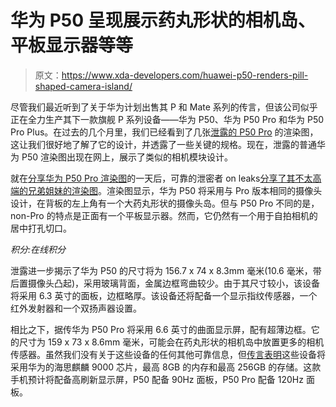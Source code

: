 # 华为 P50 呈现展示药丸形状的相机岛、平板显示器等等

> 原文：<https://www.xda-developers.com/huawei-p50-renders-pill-shaped-camera-island/>

尽管我们最近听到了关于华为计划出售其 P 和 Mate 系列的传言，但该公司似乎正在全力生产其下一款旗舰 P 系列设备——华为 P50、华为 P50 Pro 和华为 P50 Pro Plus。在过去的几个月里，我们已经看到了几张[泄露的 P50 Pro](https://www.xda-developers.com/huawei-p50-pro-first-leaked-render-waterfall-display/) 的渲染图，这让我们很好地了解了它的设计，并透露了一些关键的规格。现在，泄露的普通华为 P50 渲染图出现在网上，展示了类似的相机模块设计。

就在[分享华为 P50 Pro 渲染图](https://www.xda-developers.com/huawei-p50-pro-leak-massive-cameras/)的一天后，可靠的泄密者 on leaks[分享了其不太高端的兄弟姐妹的渲染图](https://www.voice.com/post/@onleaks/exclusive-first-look-at-the-upcoming-huawei-p50-1615537892-1315046805)。渲染图显示，华为 P50 将采用与 Pro 版本相同的摄像头设计，在背板的左上角有一个大药丸形状的摄像头岛。但与 P50 Pro 不同的是，non-Pro 的特点是正面有一个平板显示器。然而，它仍然有一个用于自拍相机的居中打孔切口。

*积分:在线积分*

泄露进一步揭示了华为 P50 的尺寸将为 156.7 x 74 x 8.3mm 毫米(10.6 毫米，带后置摄像头凸起)，采用玻璃背面，金属边框弯曲较少。由于其尺寸较小，该设备将采用 6.3 英寸的面板，边框略厚。该设备还将配备一个显示指纹传感器，一个红外发射器和一个双扬声器设置。

相比之下，据传华为 P50 Pro 将采用 6.6 英寸的曲面显示屏，配有超薄边框。它的尺寸为 159 x 73 x 8.6mm 毫米，可能会在药丸形状的相机岛中放置更多的相机传感器。虽然我们没有关于这些设备的任何其他可靠信息，但[传言表明](https://huawei.xda-developers.com/what-we-know-about-huawei-p50-release-date-specs-and-rumors/)这些设备将采用华为的海思麒麟 9000 芯片，最高 8GB 的内存和最高 256GB 的存储。这款手机预计将配备高刷新显示屏，P50 配备 90Hz 面板，P50 Pro 配备 120Hz 面板。